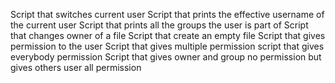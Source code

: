 Script that switches current user
Script that prints the effective username of the current user
Script that prints all the groups the user is part of
Script that changes owner of a file
Script that create an empty file
Script that gives permission to the user
Script that gives multiple permission
script that gives everybody permission
Script that gives owner and group no permission but gives others user all permission 
